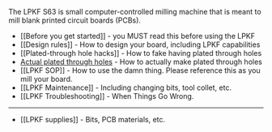 The LPKF S63 is small computer-controlled milling machine that is meant to mill blank printed circuit boards (PCBs).

* [[Before you get started]] - you MUST read this before using the LPKF
* [[Design rules]] - How to design your board, including LPKF capabilities
* [[Plated-through hole hacks]] - How to fake having plated through holes
* [Actual plated through holes](https://github.com/psu-epl/psu-epl.github.com/wiki/LPKF-MiniContac-RS-Plating-Tank) - How to actually make plated through holes
* [[LPKF SOP]] - How to use the damn thing. Please reference this as you mill your board.
* [[LPKF Maintenance]] - Including changing bits, tool collet, etc.
* [[LPKF Troubleshooting]] - When Things Go Wrong.

----

* [[LPKF supplies]] - Bits, PCB materials, etc.